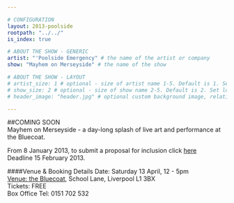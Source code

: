 ```yaml
---

# CONFIGURATION
layout: 2013-poolside
rootpath: "../../"
is_index: true

# ABOUT THE SHOW - GENERIC
artist: "'Poolside Emergency" # the name of the artist or company
show: "Mayhem on Merseyside" # the name of the show

# ABOUT THE SHOW - LAYOUT
# artist_size: 1 # optional - size of artist name 1-5. Default is 1. Set longer names to lower values
# show_size: 2 # optional - size of show name 2-5. Default is 2. Set longer names to lower values
# header_image: "header.jpg" # optional custom background image, relative to current page

---
```


##COMING SOON    
Mayhem on Merseyside - a day-long splash of live art and performance at the Bluecoat.

From 8 January 2013, to submit a proposal for inclusion click [here](http://poolside.posterous.com)    
Deadline 15 February 2013.    

####Venue & Booking Details
Date:  Saturday 13 April, 12 - 5pm    
[Venue: the Bluecoat](http://www.thebluecoat.org.uk/content/index/visitor-info), School Lane, Liverpool L1 3BX    
Tickets: FREE    
Box Office Tel: 0151 702 532    
    
   